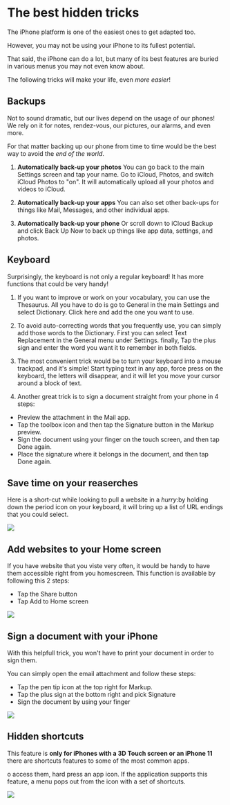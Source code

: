 
# The best hidden tricks

The iPhone platform is one of the easiest ones to get adapted too. 

However, you may not be using your iPhone to its fullest potential. 

That said, the iPhone can do a lot, but many of its best features are buried in various menus you may not even know about. 

The following tricks will make your life, even *more easier*!

## Backups

Not to sound dramatic, but our lives depend on the usage of our phones! We rely on it for notes, rendez-vous, our pictures, our alarms, and even more. 

For that matter backing up our phone from time to time would be the best way to avoid the *end of the world*.

1. **Automatically back-up your photos**
You can go back to the main Settings screen and tap your name. Go to iCloud, Photos, and switch iCloud Photos to "on". It will automatically upload all your photos and videos to iCloud.

2. **Automatically back-up your apps**
You can also set other back-ups for things like Mail, Messages, and other individual apps.

3. **Automatically back-up your phone**
Or scroll down to iCloud Backup and click Back Up Now to back up things like app data, settings, and photos.

## Keyboard

Surprisingly, the keyboard is not only a regular keyboard! It has more functions that could be very handy!

1. If you want to improve or work on your vocabulary, you can use the Thesaurus. All you have to do is go to General in the main Settings and select Dictionary. Click here and add the one you want to use.

2. To avoid auto-correcting words that you frequently use, you can simply add those words to the Dictionary. First you can select Text Replacement in the General menu under Settings. finally, Tap the plus sign and enter the word you want it to remember in both fields.
 
3. The most convenient trick would be to turn your keyboard into a mouse trackpad, and it's simple! Start typing text in any app, force press on the keyboard, the letters will disappear, and it will let you move your cursor around a block of text.

4. Another great trick is to sign a document straight from your phone in 4 steps:

- Preview the attachment in the Mail app. 
- Tap the toolbox icon and then tap the Signature button in the Markup preview. 
- Sign the document using your finger on the touch screen, and then tap Done again. 
- Place the signature where it belongs in the document, and then tap Done again.

## Save time on your reaserches

Here is a short-cut while looking to pull a website in a *hurry*:by holding down the period icon on your keyboard, it will bring up a list of URL endings that you could select.

![](https://www.rd.com/wp-content/uploads/2018/02/02_Hidden-iPhone-Hacks-You-Never-Knew-About_Courtesy-Nicole-FornabaioRDDOTcom.jpg) 

## Add websites to your Home screen

If you have website that you viste very often, it would be handy to have them accessible right from you homescreen. This function is available by following this 2 steps:

-  Tap the Share button
-  Tap Add to Home screen

![](https://cdn.mos.cms.futurecdn.net/gtBToKkHm3WEysuAZ394Qd-768-80.jpg.webp)

## Sign a document with your iPhone

With this helpfull trick, you won't have to print your document in order to sign them. 

You can simply open the email attachment and follow these steps:

- Tap the pen tip icon at the top right for Markup.
- Tap the plus sign at the bottom right and pick Signature
- Sign the document by using your finger

![](https://cdn.mos.cms.futurecdn.net/8R8rTBr73Y63H5NM2UGGMc-768-80.jpg.webp)

## Hidden shortcuts

This feature is **only for iPhones with a 3D Touch screen or an iPhone 11** there are shortcuts features to some of the most common apps. 

o access them, hard press an app icon. If the application supports this feature, a menu pops out from the icon with a set of shortcuts.

![](https://www.lifewire.com/thmb/aagU4nk6uByXS7Ar02fVuhxGMmo=/1125x0/filters:no_upscale():max_bytes(150000):strip_icc():format(webp)/3d-touch-shortcuts-a2979b3341ff418898acabc117f1701f.jpg)

